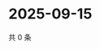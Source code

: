 # 2025-09-15

共 0 条

<!-- BEGIN ZHIHUVIDEO -->
<!-- 最后更新时间 Mon Sep 15 2025 03:07:27 GMT+0800 (China Standard Time) -->

<!-- END ZHIHUVIDEO -->
